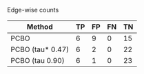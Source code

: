 Edge-wise counts

| Method           |   TP |   FP |   FN |   TN |
|------------------|------|------|------|------|
| PCBO             |    6 |    9 |    0 |   15 |
| PCBO (tau* 0.47) |    6 |    2 |    0 |   22 |
| PCBO (tau 0.90)  |    6 |    1 |    0 |   23 |
